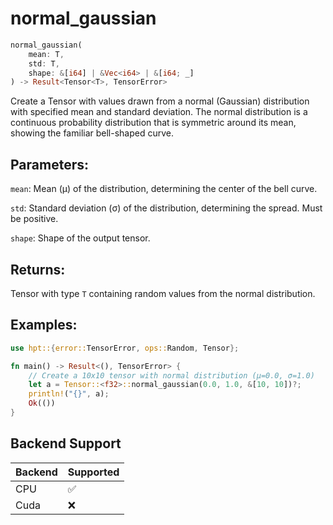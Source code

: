 # normal_gaussian
```rust
normal_gaussian(
    mean: T,
    std: T,
    shape: &[i64] | &Vec<i64> | &[i64; _]
) -> Result<Tensor<T>, TensorError>
```
Create a Tensor with values drawn from a normal (Gaussian) distribution with specified mean and standard deviation. The normal distribution is a continuous probability distribution that is symmetric around its mean, showing the familiar bell-shaped curve.

## Parameters:
`mean`: Mean (μ) of the distribution, determining the center of the bell curve.

`std`: Standard deviation (σ) of the distribution, determining the spread. Must be positive.

`shape`: Shape of the output tensor.

## Returns:
Tensor with type `T` containing random values from the normal distribution.

## Examples:
```rust
use hpt::{error::TensorError, ops::Random, Tensor};

fn main() -> Result<(), TensorError> {
    // Create a 10x10 tensor with normal distribution (μ=0.0, σ=1.0)
    let a = Tensor::<f32>::normal_gaussian(0.0, 1.0, &[10, 10])?;
    println!("{}", a);
    Ok(())
}
```
## Backend Support
| Backend | Supported |
|---------|-----------|
| CPU     | ✅         |
| Cuda    | ❌        |